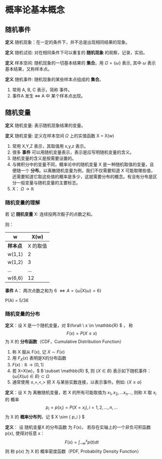 # 概率论基本概念

## 随机事件

**定义**  随机现象：在一定的条件下，并不总是出现相同结果的现象。

**定义** 随机试验: 对在相同条件下可以重复的 **随机现象** 的观察，记录，实验。

**定义** 样本空间: 随机现象的一切基本结果的 **集合**。用 $\Omega = \{ \omega \}$ 表示, 其中 $\omega$ 表示基本结果，又称样本点。

**定义** 随机事件:	随机现象的某些样本点组成的 **集合**。

1. 常用 A, B, C 表示，简称 事件。
2. 事件A 发生 $\Leftrightarrow$  A  中 某个样本点出现。

## 随机变量

**定义** 随机变量: 表示随机现象结果的变量。

**定义** 随机变量: 定义在样本空间 $\Omega$ 上的实值函数 X = X(w)

1. 常用 X,Y,Z 表示，其取值用 x,y,z 表示。
2. 很多 **事件** 可以用随机变量表示，表示是应写明随机变量的含义。
3. 随机变量的含义是按需要设置的。
4. 与微积分中的变量不同，概率论中的随机变量 X 是一种随机取值的变量，且 便随一个 **分布**。以离散随机变量为例，我们不仅需要知道 X 可能取哪些值，还需要知道它取这些值的概率是多少，这就需要分布的概念。有没有分布是区分一般变量与随机变量的主要标志。
5. X： $\Omega \rightarrow \mathbb{R}$

### 随机变量的理解

若 记  **随机变量**  X: 连续投两次骰子的点数之和。

则：

| w          | X(w)     |
| ---------- | -------- |
| **样本点** | X 的取值 |
| w(1,1)     | 2        |
| w(1,2)     | 3        |
| ...        | ...      |
| w(6,6)     | 12       |

**事件** A： 两次点数之和为 6 $\Leftrightarrow A = \{ \omega  | X(\omega) = 6\}$ 

P(A) = 5/36

### 随机变量的分布

**定义**：设 X 是一个随机变量，对 $\forall \ x \in \mathbb{R} $ ， 称
$$
F(x)=P(X \le x)
$$
 为 X 的 **分布函数**（CDF，Cumulative Distribution Function）

1.  称 X 服从 F(x), 记 $X \sim F(x)$
2. 用 $F_X(x)$ 表明是X的分布函数
3. $F(x) : \mathbb{R} \rightarrow [0,1]$ 
4. 若 X=X(w)，$ B \subset \mathbb{R} $, 则 $\{ X \in B \}$  表示如下随机事件：$\{ \omega | X(\omega) \in B \} \subset \Omega$
5. 通常使用 $\le,=,<,>$ 把 X 与某些实数连接，以表示事件。例如: $\{ X \le a\}$

**定义**：设 X 为 离散随机变量，若 X 的所有可能取值为 $x_1, x_2,\dots x_n ...,$ 则称 X 取 $x_i$ 的  概率
$$
p_i = p(x_i) = P(X=x_i), i=1,2,\dots,n,\dots
$$
为 X 的 **概率分布列**，记 $ X \sim \{  p_i \} $

**定义**： 设 随机变量X 的分布函数 为 F(x)， 若存在实轴上的一个非负可积函数 p(x), 使得对任意 x：
$$
F(x)= \int_{-\infty}^{x} p(t) dt
$$
则 称 p(x) 为 X 的 概率密度函数（PDF, Probability Density Function）